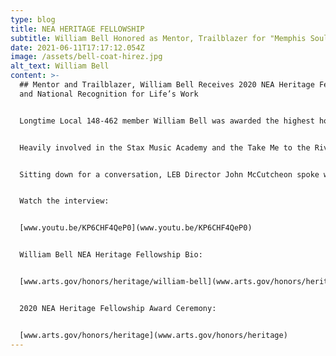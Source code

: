 ```yaml
---
type: blog
title: NEA HERITAGE FELLOWSHIP
subtitle: William Bell Honored as Mentor, Trailblazer for "Memphis Soul"
date: 2021-06-11T17:17:12.054Z
image: /assets/bell-coat-hirez.jpg
alt_text: William Bell
content: >-
  ## Mentor and Trailblazer, William Bell Receives 2020 NEA Heritage Fellowship
  and National Recognition for Life’s Work


  Longtime Local 148-462 member William Bell was awarded the highest honor our government can bestow upon an artist as the recipient of a 2020 National Endowment for the Arts Heritage Fellowship. As an early artist with Stax Records in Memphis, Tennessee, Bell was a game-changing contributor to what is now known as the “Memphis Sound”. Moving to Atlanta in the late ‘70s and a member of the Local since the mid-’80s, Bell continued to top the charts and hone his craft.


  Heavily involved in the Stax Music Academy and the Take Me to the River Foundation, Bell has dedicated his spot in the limelight to passing on the legacy of Southern soul music to the next generation of young, aspirational artists.


  Sitting down for a conversation, LEB Director John McCutcheon spoke with Bell about this honor and the importance of passing on the art of storytelling through his music.


  Watch the interview:


  [www.youtu.be/KP6CHF4QeP0](www.youtu.be/KP6CHF4QeP0)


  William Bell NEA Heritage Fellowship Bio:


  [www.arts.gov/honors/heritage/william-bell](www.arts.gov/honors/heritage/william-bell)


  2020 NEA Heritage Fellowship Award Ceremony:


  [www.arts.gov/honors/heritage](www.arts.gov/honors/heritage)
---
```

